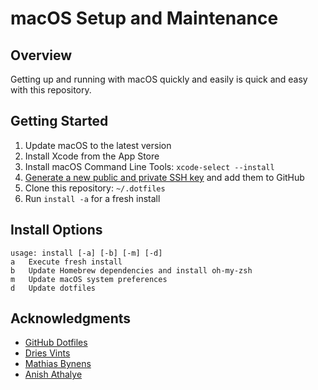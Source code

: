 # macOS Setup and Maintenance

## Overview
Getting up and running with macOS quickly and easily is quick and easy with this repository.

## Getting Started
1. Update macOS to the latest version
2. Install Xcode from the App Store
3. Install macOS Command Line Tools: `xcode-select --install`
4. [Generate a new public and private SSH key](https://help.github.com/en/github/authenticating-to-github/generating-a-new-ssh-key-and-adding-it-to-the-ssh-agent) and add them to GitHub
5. Clone this repository: `~/.dotfiles`
6. Run `install -a` for a fresh install

## Install Options
```
usage: install [-a] [-b] [-m] [-d]
a   Execute fresh install
b   Update Homebrew dependencies and install oh-my-zsh
m   Update macOS system preferences
d   Update dotfiles
```

## Acknowledgments
- [GitHub Dotfiles](https://dotfiles.github.io/)
- [Dries Vints](https://github.com/driesvints/dotfiles)
- [Mathias Bynens](https://github.com/mathiasbynens/dotfiles)
- [Anish Athalye](https://github.com/anishathalye/dotbot)